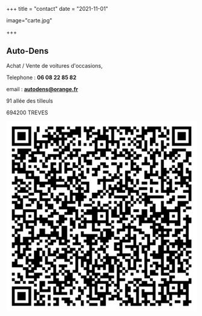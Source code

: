 +++
title = "contact"
date = "2021-11-01"

image="carte.jpg"

+++



## Auto-Dens

Achat / Vente de voitures d'occasions, 



Telephone : **06 08 22 85 82**

email : **autodens@orange.fr**



91 allée des tilleuls

694200 TREVES

![](qrcode.png)
